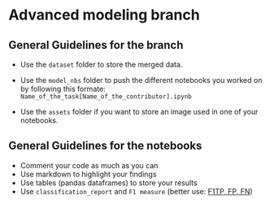 # Advanced modeling branch

## General Guidelines for the branch

- Use the `dataset` folder to store the merged data.
- Use the `model_nbs` folder to push the different notebooks you worked on by following this formate:
    `Name_of_the_task[Name_of_the_contributor].ipynb`  

- Use the `assets` folder if you want to store an image used in one of your notebooks.

## General Guidelines for the notebooks

- Comment your code as much as you can
- Use markdown to highlight your findings
- Use tables (pandas dataframes) to store your results
- Use `classification_report` and `F1 measure` (better use: [F1TP, FP, FN](https://sebastianraschka.com/faq/docs/computing-the-f1-score.html))
